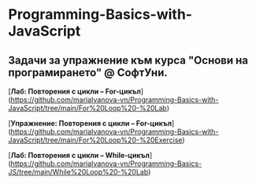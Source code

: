 # Programming-Basics-with-JavaScript

## Задачи за упражнение към курса "Основи на програмирането" @ СофтУни.


[**Лаб: Повторения с цикли – For-цикъл**] (https://github.com/mariaIvanova-vn/Programming-Basics-with-JavaScript/tree/main/For%20Loop%20-%20Lab)

[**Упражнениe: Повторения с цикли – For-цикъл**] (https://github.com/mariaIvanova-vn/Programming-Basics-with-JavaScript/tree/main/For%20Loop%20-%20Exercise)
  
[**Лаб: Повторения с цикли – While-цикъл**] (https://github.com/mariaIvanova-vn/Programming-Basics-JS/tree/main/While%20Loop%20-%20Lab)
